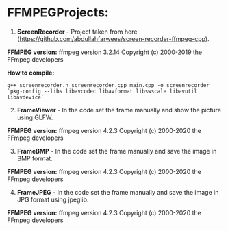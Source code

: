 # FFMPEGProjects:

1. <b>ScreenRecorder</b> - Project taken from here (https://github.com/abdullahfarwees/screen-recorder-ffmpeg-cpp).

<b>FFMPEG version:</b>
ffmpeg version 3.2.14 Copyright (c) 2000-2019 the FFmpeg developers

<b>How to compile:</b>
```
g++ screenrecorder.h screenrecorder.cpp main.cpp -o screenrecorder `pkg-config --libs libavcodec libavformat libswscale libavutil libavdevice`
```
2. <b>FrameViewer</b> - In the code set the frame manually and show the picture using GLFW.

<b>FFMPEG version:</b>
ffmpeg version 4.2.3 Copyright (c) 2000-2020 the FFmpeg developers

3. <b>FrameBMP</b> - In the code set the frame manually and save the image in BMP format.

<b>FFMPEG version:</b>
ffmpeg version 4.2.3 Copyright (c) 2000-2020 the FFmpeg developers

4. <b>FrameJPEG</b> - In the code set the frame manually and save the image in JPG format using jpeglib.

<b>FFMPEG version:</b>
ffmpeg version 4.2.3 Copyright (c) 2000-2020 the FFmpeg developers

